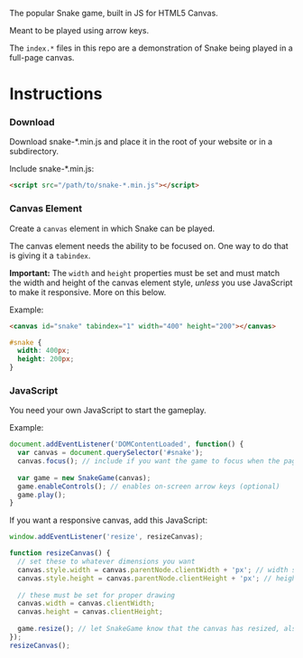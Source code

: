 The popular Snake game, built in JS for HTML5 Canvas.

Meant to be played using arrow keys.

The `index.*` files in this repo are a demonstration of Snake being played in a full-page canvas.

# Instructions

### Download

Download snake-*.min.js and place it in the root of your website or in a subdirectory.

Include snake-*.min.js:

```html
<script src="/path/to/snake-*.min.js"></script>
```

### Canvas Element

Create a ```canvas``` element in which Snake can be played.

The canvas element needs the ability to be focused on. One way to do that is giving it a ```tabindex```.

**Important:** The `width` and `height` properties must be set and must match the width and height of
the canvas element style, *unless* you use JavaScript to make it responsive. More on this below.

Example:

```html
<canvas id="snake" tabindex="1" width="400" height="200"></canvas>
```

```css
#snake {
  width: 400px;
  height: 200px;
}
```

### JavaScript

You need your own JavaScript to start the gameplay.

Example:

```javascript
document.addEventListener('DOMContentLoaded', function() {
  var canvas = document.querySelector('#snake');
  canvas.focus(); // include if you want the game to focus when the page loads
    
  var game = new SnakeGame(canvas);
  game.enableControls(); // enables on-screen arrow keys (optional)
  game.play();
}
```

If you want a responsive canvas, add this JavaScript:

```javascript
window.addEventListener('resize', resizeCanvas);

function resizeCanvas() {
  // set these to whatever dimensions you want
  canvas.style.width = canvas.parentNode.clientWidth + 'px'; // width same as parent
  canvas.style.height = canvas.parentNode.clientHeight + 'px'; // height same as parent
  
  // these must be set for proper drawing
  canvas.width = canvas.clientWidth;
  canvas.height = canvas.clientHeight;
  
  game.resize(); // let SnakeGame know that the canvas has resized, also necessary
});
resizeCanvas();
```
